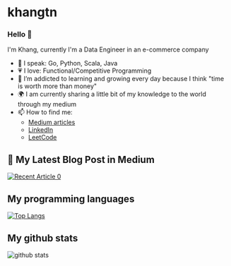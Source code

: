 # khangtn
### Hello 👋
I'm Khang, currently I'm a Data Engineer in an e-commerce company
- 🎤 I speak: Go, Python, Scala, Java
- 💗 I love: Functional/Competitive Programming
- 🌱 I’m addicted to learning and growing every day because I think "time is worth more than money"
- :earth_africa: I am currently sharing a little bit of my knowledge to the world through my medium
- 📫 How to find me: 
  - [Medium articles](https://medium.com/@khangtn.work) 
  - [LinkedIn](https://www.linkedin.com/in/tnkhang/)
  - [LeetCode](https://leetcode.com/khangtn1/)


## 📝 My Latest Blog Post in Medium
<a target="_blank" href="https://github-readme-medium-recent-article.vercel.app/medium/@khangtn.work/0"><img src="https://github-readme-medium-recent-article.vercel.app/medium/@khangtn.work/0" alt="Recent Article 0"></a>  

## My programming languages
[![Top Langs](https://github-readme-stats.vercel.app/api/top-langs/?username=khangtran24)](https://github.com/anuraghazra/github-readme-stats)

## My github stats
![github stats](https://github-readme-stats.vercel.app/api?username=khangtran24&show_icons=true&count_private=true&show_icons=true)

<!---
khangtran24/khangtran24 is a ✨ special ✨ repository because its `README.md` (this file) appears on your GitHub profile.
You can click the Preview link to take a look at your changes.
https://towardsdatascience.com/build-an-impressive-github-profile-in-3-steps-f1938957d480
--->
